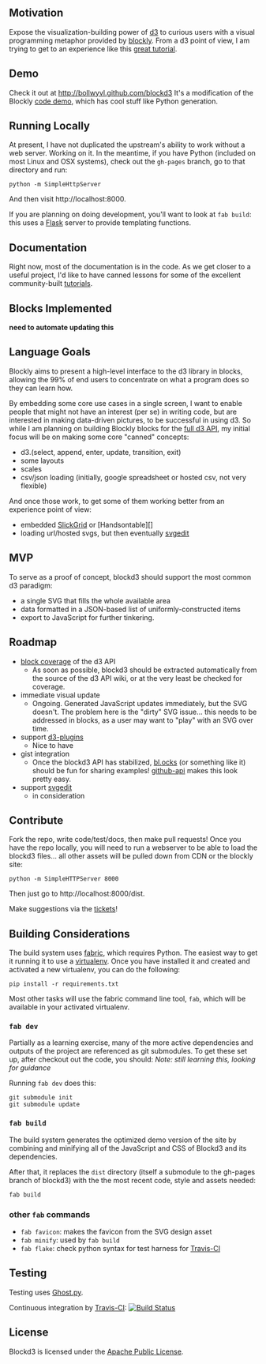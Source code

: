 ## Motivation
Expose the visualization-building power of [d3][] to curious users with a visual
programming metaphor provided by [blockly][]. From a d3 point of view, I am trying to get to an experience like this [great tutorial][d3-inkscape].

## Demo
Check it out at http://bollwyvl.github.com/blockd3
It's a modification of the Blockly [code demo][codedemo], which has cool stuff
like Python generation.

## Running Locally
At present, I have not duplicated the upstream's ability to work without a web 
server. Working on it. In the meantime, if you have Python (included on most 
Linux and OSX systems), check out the `gh-pages` branch, go to that directory 
and run:

    python -m SimpleHttpServer

And then visit http://localhost:8000.

If you are planning on doing development, you'll want to look at `fab build`: 
this uses a [Flask][] server to provide templating functions.


## Documentation
Right now, most of the documentation is in the code. As we get closer to a 
useful project, I'd like to have canned lessons for some of the excellent 
community-built [tutorials][].


## Blocks Implemented
__need to automate updating this__

## Language Goals
Blockly aims to present a high-level interface to the d3 library in blocks, 
allowing the 99% of end users to concentrate on what a program does so they can 
learn how.

By embedding some core use cases in a single screen, I want to enable people 
that might not have an interest (per se) in writing code, but are 
interested in making data-driven pictures, to be successful in using d3. So 
while I am planning on building Blockly blocks for the [full d3 API][coverage], 
my initial focus will be on making some core "canned" concepts:

 - d3.(select, append, enter, update, transition, exit)
 - some layouts
 - scales
 - csv/json loading (initially, google spreadsheet or hosted csv, not very
    flexible)

And once those work, to get some of them working better from an experience 
point of view:

 - embedded [SlickGrid][] or [Handsontable][]
 - loading url/hosted svgs, but then eventually [svgedit][]

## MVP
To serve as a proof of concept, blockd3 should support the most common d3
paradigm:

 - a single SVG that fills the whole available area
 - data formatted in a JSON-based list of uniformly-constructed items
 - export to JavaScript for further tinkering.


## Roadmap
 - [block coverage][coverage] of the d3 API
     - As soon as possible, blockd3 should be extracted automatically from the
       source of the d3 API wiki, or at the very least be checked for coverage.
 - immediate visual update
     - Ongoing. Generated JavaScript updates immediately, but the SVG doesn't.
       The problem here is the "dirty" SVG issue... this needs to be addressed in
       blocks, as a user may want to "play" with an SVG over time.
 - support [d3-plugins][]
     - Nice to have
 - gist integration
     - Once the blockd3 API has stabilized, [bl.ocks][] (or something like it) 
       should be fun for sharing examples! [github-api][] makes this look pretty 
       easy.
 - support [svgedit][]
     - in consideration


## Contribute
Fork the repo, write code/test/docs, then make pull requests! Once you have the
repo locally, you will need to run a webserver to be able to load the blockd3
files... all other assets will be pulled down from CDN or the blockly site:

    python -m SimpleHTTPServer 8000

Then just go to http://localhost:8000/dist.

Make suggestions via the [tickets][]!

## Building Considerations

The build system uses [fabric][], which requires Python. The easiest way to get 
it running it to use a [virtualenv][]. Once you have installed it and created 
and activated a new virtualenv, you can do the following: 

    pip install -r requirements.txt
    
Most other tasks will use the fabric command line tool, `fab`, which will be 
available in your activated virtualenv.

### `fab dev` 
Partially as a learning exercise, many of the more active dependencies and 
outputs of the project are referenced as git submodules. To get these set up, 
after checkout out the code, you should:
_Note: still learning this, looking for guidance_

Running `fab dev` does this:

    git submodule init
    git submodule update
    
### `fab build`
The build system generates the optimized demo version of the site by combining 
and minifying all of the JavaScript and CSS of Blockd3 and its dependencies.

After that, it replaces the `dist` directory (itself a submodule to the 
gh-pages branch of blockd3) with the the most recent code, style and assets 
needed:

    fab build

### other `fab` commands
- `fab favicon`: makes the favicon from the SVG design asset
- `fab minify`: used by `fab build`
- `fab flake`: check python syntax for test harness for [Travis-CI][]

## Testing
Testing uses [Ghost.py][].

Continuous integration by [Travis-CI][]:
[![Build Status](//secure.travis-ci.org/bollwyvl/blockd3.png)](http://travis-ci.org/bollwyvl/blockd3)


## License
Blockd3 is licensed under the [Apache Public License][apl].


[d3]: https://github.com/mbostock/d3
[d3-inkscape]: http://christopheviau.com/d3_tutorial/d3_inkscape
[blockly]: http://code.google.com/p/blockly
[codedemo]: http://blockly-demo.appspot.com/blockly/demos/code
[d3-plugins]: https://github.com/d3/d3-plugins
[tickets]: https://github.com/bollwyvl/blockd3/issues
[bl.ocks]: http://bl.ocks.org
[apl]: http://www.apache.org/licenses/LICENSE-2.0.html
[github-api]: https://github.com/fitzgen/github-api
[tutorials]: http://alignedleft.com/tutorials/d3
[svgedit]: http://code.google.com/p/svg-edit
[SlickGrid]: https://github.com/mleibman/SlickGrid
[Hansontable]: http://handsontable.com
[fabric]: http://docs.fabfile.org
[virtualenv]: http://www.virtualenv.org
[Ghost.py]: http://jeanphix.me/Ghost.py

[coverage]: https://github.com/bollwyvl/blockd3/issues/4
[Travis-CI]: http://travis-ci.org
[Flask]: http://flask.pocoo.org